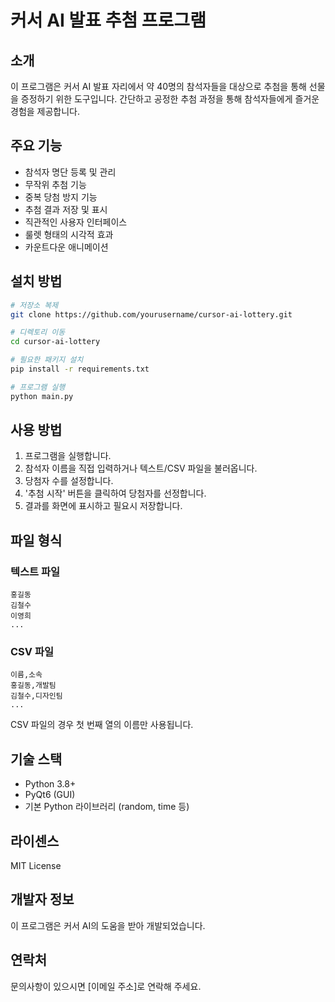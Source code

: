 # 커서 AI 발표 추첨 프로그램

## 소개
이 프로그램은 커서 AI 발표 자리에서 약 40명의 참석자들을 대상으로 추첨을 통해 선물을 증정하기 위한 도구입니다. 간단하고 공정한 추첨 과정을 통해 참석자들에게 즐거운 경험을 제공합니다.

## 주요 기능
- 참석자 명단 등록 및 관리
- 무작위 추첨 기능
- 중복 당첨 방지 기능
- 추첨 결과 저장 및 표시
- 직관적인 사용자 인터페이스
- 룰렛 형태의 시각적 효과
- 카운트다운 애니메이션

## 설치 방법
```bash
# 저장소 복제
git clone https://github.com/yourusername/cursor-ai-lottery.git

# 디렉토리 이동
cd cursor-ai-lottery

# 필요한 패키지 설치
pip install -r requirements.txt

# 프로그램 실행
python main.py
```

## 사용 방법
1. 프로그램을 실행합니다.
2. 참석자 이름을 직접 입력하거나 텍스트/CSV 파일을 불러옵니다.
3. 당첨자 수를 설정합니다.
4. '추첨 시작' 버튼을 클릭하여 당첨자를 선정합니다.
5. 결과를 화면에 표시하고 필요시 저장합니다.

## 파일 형식
### 텍스트 파일
```
홍길동
김철수
이영희
...
```

### CSV 파일
```
이름,소속
홍길동,개발팀
김철수,디자인팀
...
```
CSV 파일의 경우 첫 번째 열의 이름만 사용됩니다.

## 기술 스택
- Python 3.8+
- PyQt6 (GUI)
- 기본 Python 라이브러리 (random, time 등)

## 라이센스
MIT License

## 개발자 정보
이 프로그램은 커서 AI의 도움을 받아 개발되었습니다.

## 연락처
문의사항이 있으시면 [이메일 주소]로 연락해 주세요. 